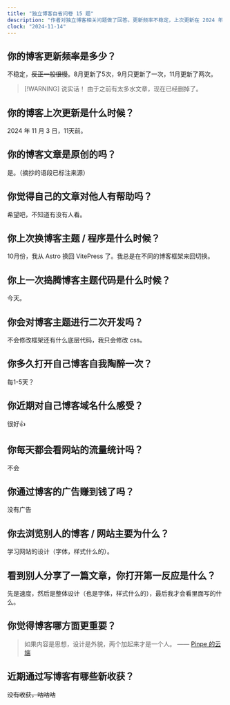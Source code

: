 ```yaml
---
title: "独立博客自省问卷 15 题"
description: "作者对独立博客相关问题做了回答。更新频率不稳定，上次更新在 2024 年 11 月 3 日。文章为原创，希望对他人有帮助。10 月换了博客程序，今日捣腾主题代码，只修改 css。常自我陶醉，觉得域名好，未靠广告赚钱，浏览他人博客为学习设计 。"
clock: "2024-11-14"
---
```


## 你的博客更新频率是多少？

不稳定，~~反正一般很慢~~。8月更新了5次，9月只更新了一次，11月更新了两次。

> [!WARNING] 说实话！
> 由于之前有太多水文章，现在已经删掉了。

## 你的博客上次更新是什么时候？

2024 年 11 月 3 日，11天前。

## 你的博客文章是原创的吗？

是。（摘抄的语段已标注来源）

## 你觉得自己的文章对他人有帮助吗？

希望吧，不知道有没有人看。

## 你上次换博客主题 / 程序是什么时候？

10月份，我从 Astro 换回 VitePress 了。我总是在不同的博客框架来回切换。

## 你上一次捣腾博客主题代码是什么时候？

今天。

## 你会对博客主题进行二次开发吗？

不会修改框架还有什么底层代码，我只会修改 css。

## 你多久打开自己博客自我陶醉一次？

每1-5天？

## 你近期对自己博客域名什么感受？

很好👍

## 你每天都会看网站的流量统计吗？

不会

## 你通过博客的广告赚到钱了吗？

没有广告

## 你去浏览别人的博客 / 网站主要为什么？

学习网站的设计（字体，样式什么的）。

## 看到别人分享了一篇文章，你打开第一反应是什么？

先是速度，然后是整体设计（也是字体，样式什么的），最后我才会看里面写的什么。

## 你觉得博客哪方面更重要？

> 如果内容是思想，设计是外貌，两个加起来才是一个人。
> —— [Pinpe 的云端](https://blog.pinpe.top/3531/)

## 近期通过写博客有哪些新收获？

~~没有收获，咕咕咕~~
